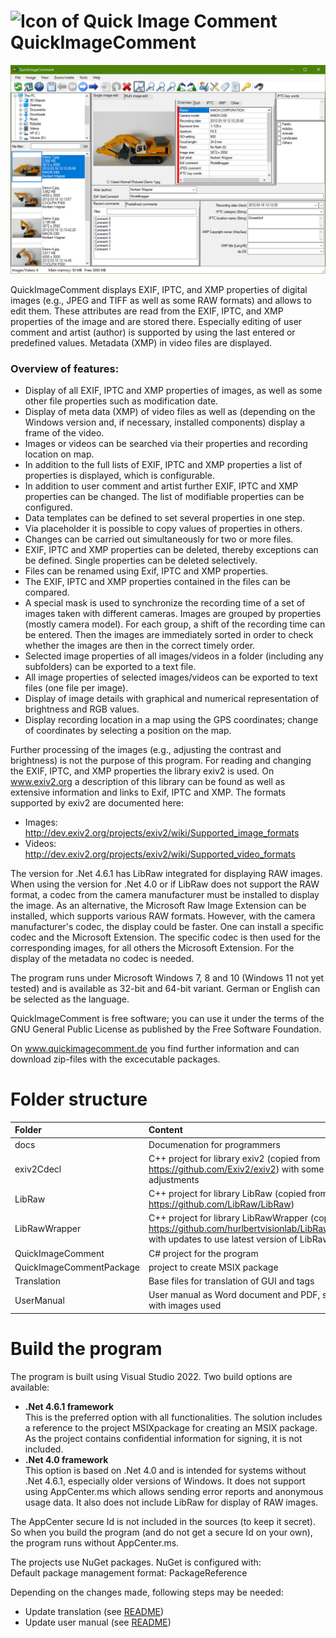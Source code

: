 ![Icon of Quick Image Comment](QuickImageComment/Resources/QuickImageComment.ico)  
 QuickImageComment
=================

![Screenshot of Quick Image Comment](UserManual/images/English-prg/FormQuickImageComment-00.png)  

QuickImageComment displays EXIF, IPTC, and XMP properties of digital images (e.g., JPEG and TIFF as well as some RAW formats) and allows to edit them. These attributes are read from the EXIF, IPTC, and XMP properties of the image and are stored there. Especially editing of user comment and artist (author) is supported by using the last entered or predefined values. Metadata (XMP) in video files are displayed.

### Overview of features:
* Display of all EXIF, IPTC and XMP properties of images, as well as some other file properties such as modification date.
* Display of meta data (XMP) of video files as well as (depending on the Windows version and, if necessary, installed components) display a frame of the video.
* Images or videos can be searched via their properties and recording location on map.
* In addition to the full lists of EXIF, IPTC and XMP properties a list of properties is displayed, which is configurable.
* In addition to user comment and artist further EXIF, IPTC and XMP properties can be changed. The list of modifiable properties can be configured. 
* Data templates can be defined to set several properties in one step.
* Via placeholder it is possible to copy values of properties in others.
* Changes can be carried out simultaneously for two or more files.
* EXIF, IPTC and XMP properties can be deleted, thereby exceptions can be defined. Single properties can be deleted selectively.
* Files can be renamed using Exif, IPTC and XMP properties.
* The EXIF, IPTC and XMP properties contained in the files can be compared.
* A special mask is used to synchronize the recording time of a set of images taken with different cameras. Images are grouped by properties (mostly camera model). For each group, a shift of the recording time can be entered. Then the images are immediately sorted in order to check whether the images are then in the correct timely order.
* Selected image properties of all images/videos in a folder (including any subfolders) can be exported to a text file.
* All image properties of selected images/videos can be exported to text files (one file per image).
* Display of image details with graphical and numerical representation of brightness and RGB values.
* Display recording location in a map using the GPS coordinates; change of coordinates by selecting a position on the map.

Further processing of the images (e.g., adjusting the contrast and brightness) is not the purpose of this program.
For reading and changing the EXIF, IPTC, and XMP properties the library exiv2 is used. On www.exiv2.org a description of this library can be found as well as extensive information and links to Exif, IPTC and XMP. The formats supported by exiv2 are documented here:
* Images: http://dev.exiv2.org/projects/exiv2/wiki/Supported_image_formats
* Videos: http://dev.exiv2.org/projects/exiv2/wiki/Supported_video_formats

The version for .Net 4.6.1 has LibRaw integrated for displaying RAW images. When using the version for .Net 4.0 or if LibRaw does not support the RAW format, a codec from the camera manufacturer must be installed to display the image. As an alternative, the Microsoft Raw Image Extension can be installed, which supports various RAW formats. However, with the camera manufacturer's codec, the display could be faster. One can install a specific codec and the Microsoft Extension. The specific codec is then used for the corresponding images, for all others the Microsoft Extension. For the display of the metadata no codec is needed.

The program runs under Microsoft Windows 7, 8 and 10 (Windows 11 not yet tested) and is available as 32-bit and 64-bit variant. German or English can be selected as the language.

QuickImageComment is free software; you can use it under the terms of the GNU General Public License as published by the Free Software Foundation.

On www.quickimagecomment.de you find further information and can download zip-files with the excecutable packages.

# Folder structure

Folder | Content
:--- | :---
docs | Documenation for programmers
exiv2Cdecl | C++ project for library exiv2 (copied from https://github.com/Exiv2/exiv2) with some minor adjustments
LibRaw | C++ project for library LibRaw (copied from https://github.com/LibRaw/LibRaw)
LibRawWrapper | C++ project for library LibRawWrapper (copied from https://github.com/hurlbertvisionlab/LibRawWrapper) with updates to use latest version of LibRaw
QuickImageComment | C# project for the program 
QuickImageCommentPackage | project to create MSIX package
Translation | Base files for translation of GUI and tags
UserManual | User manual as Word document and PDF, subfolder with images used

# Build the program

The program is built using Visual Studio 2022. Two build options are available:

* __.Net 4.6.1 framework__  
This is the preferred option with all functionalities. The solution includes a reference to the project MSIXpackage for creating an MSIX package. As the project contains confidential information for signing, it is not included.
* __.Net 4.0 framework__  
This option is based on .Net 4.0 and is intended for systems without .Net 4.6.1, especially older versions of Windows. It does not support using AppCenter.ms which allows sending error reports and anonymous usage data. It also does not include LibRaw for display of RAW images.

The AppCenter secure Id is not included in the sources (to keep it secret). So when you build the program (and do not get a secure Id on your own), the program runs without AppCenter.ms.

The projects use NuGet packages. NuGet is configured with:    
Default package management format: PackageReference



Depending on the changes made, following steps may be needed:
* Update translation (see [README](Translation/README.md))
* Update user manual (see [README](UserManual/README.md))

